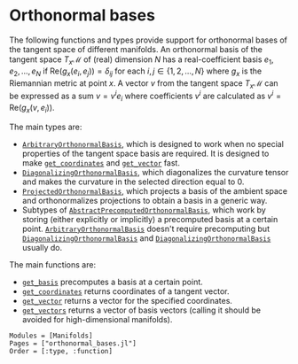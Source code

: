 # Orthonormal bases

The following functions and types provide support for orthonormal bases of the tangent space of different manifolds.
An orthonormal basis of the tangent space $T_x ℳ$ of (real) dimension $N$ has a real-coefficient basis $e_1, e_2, \dots, e_N$ if $\mathrm{Re}(g_x(e_i, e_j)) = \delta_{ij}$ for each $i,j \in \{1, 2, \dots, N\}$ where $g_x$ is the Riemannian metric at point $x$.
A vector $v$ from the tangent space $T_x ℳ$ can be expressed as a sum $v = v^i e_i$ where coefficients $v^i$ are calculated as $v^i = \mathrm{Re}(g_x(v, e_i))$.

The main types are:
* [`ArbitraryOrthonormalBasis`](@ref), which is designed to work when no special properties of the tangent space basis are required.
   It is designed to make [`get_coordinates`](@ref) and [`get_vector`](@ref) fast.
* [`DiagonalizingOrthonormalBasis`](@ref), which diagonalizes the curvature tensor and makes the curvature in the selected direction equal to 0.
* [`ProjectedOrthonormalBasis`](@ref), which projects a basis of the ambient space and orthonormalizes projections to obtain a basis in a generic way.
* Subtypes of [`AbstractPrecomputedOrthonormalBasis`](@ref), which work by storing (either explicitly or implicitly) a precomputed basis at a certain point.
  [`ArbitraryOrthonormalBasis`](@ref) doesn't require precomputing but [`DiagonalizingOrthonormalBasis`](@ref) and [`DiagonalizingOrthonormalBasis`](@ref) usually do.

The main functions are:
* [`get_basis`](@ref) precomputes a basis at a certain point.
* [`get_coordinates`](@ref) returns coordinates of a tangent vector.
* [`get_vector`](@ref) returns a vector for the specified coordinates.
* [`get_vectors`](@ref) returns a vector of basis vectors (calling it should be avoided for high-dimensional manifolds).

```@autodocs
Modules = [Manifolds]
Pages = ["orthonormal_bases.jl"]
Order = [:type, :function]
```
